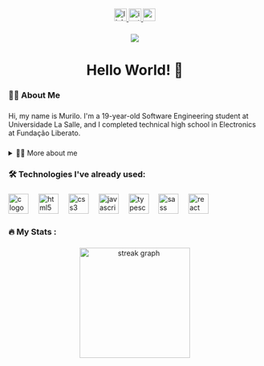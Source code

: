 ###

<div align="center">
  <a href="https://www.linkedin.com/in/murilomiorim" target="_blank">
    <img src="https://img.shields.io/static/v1?message=LinkedIn&logo=linkedin&label=&color=0077B5&logoColor=white&labelColor=&style=for-the-badge" height="25" alt="linkedin logo"  />
  </a>
  <a href="https://www.instagram.com/murilomiorim/" target="_blank">
    <img src="https://img.shields.io/static/v1?message=Instagram&logo=instagram&label=&color=E4405F&logoColor=white&labelColor=&style=for-the-badge" height="25" alt="instagram logo"  />
  </a>
  <a href="mailto:murilo.p.miorim@gmail.com" target="_blank">
    <img src="https://img.shields.io/static/v1?message=Gmail&logo=gmail&label=&color=D14836&logoColor=white&labelColor=&style=for-the-badge" height="25" alt="gmail logo"  />
  </a>
</div>

###

<div align="center">
  <img src="https://visitor-badge.laobi.icu/badge?page_id=murilopadilha.murilopadilha&"  />
</div>

###

<h1 align="center">Hello World! 👋</h1>

###

<h3 align="left">👩‍💻  About Me</h3>

###

<p align="left">Hi, my name is Murilo. I'm a 19-year-old Software Engineering student at Universidade La Salle, and I completed technical high school in Electronics at Fundação Liberato.<br></p>

###

<details>
  <summary>👨‍💻 More about me</summary>

  - 💬 My journey into programming started with the C language, which I learned during my time at Liberato. This sparked my curiosity and passion for programming. Over time, I became especially interested in Mobile Development and Front-End, driven by personal goals and the exciting projects I’ve been involved in. 

  - ⚡ Today, I’m working in the DevOps field, with a focus on monitoring and security. I work daily with tools like Docker, Prometheus, Grafana, and Kubernetes, contributing to the reliability and observability of systems and applications. \o/
Technologies I’ve worked with:

- Programming Languages: C, Python, Bash, JavaScript

- Frameworks: React, React Native

- Databases: PostgreSQL

- Infrastructure & Tools: Docker, Prometheus, Grafana, Linux

- Version Control: Git/GitHub
</details>

<h3 align="left">🛠 Technologies I've already used:</h3>

###

<div align="left">
  <img src="https://cdn.jsdelivr.net/gh/devicons/devicon/icons/c/c-original.svg" height="40" alt="c logo"  />
  <img width="12" />
  <img src="https://cdn.jsdelivr.net/gh/devicons/devicon/icons/html5/html5-original.svg" height="40" alt="html5 logo"  />
  <img width="12" />
  <img src="https://cdn.jsdelivr.net/gh/devicons/devicon/icons/css3/css3-original.svg" height="40" alt="css3 logo"  />
  <img width="12" />
  <img src="https://cdn.jsdelivr.net/gh/devicons/devicon/icons/javascript/javascript-original.svg" height="40" alt="javascript logo"  />
  <img width="12" />
  <img src="https://cdn.jsdelivr.net/gh/devicons/devicon/icons/typescript/typescript-original.svg" height="40" alt="typescript logo"  />
  <img width="12" />
  <img src="https://cdn.jsdelivr.net/gh/devicons/devicon/icons/sass/sass-original.svg" height="40" alt="sass logo"  />
  <img width="12" />
  <img src="https://cdn.jsdelivr.net/gh/devicons/devicon/icons/react/react-original.svg" height="40" alt="react logo"  />
</div>

###

<h3 align="left">🔥   My Stats :</h3>

###

<div align="center">
  <img src="https://streak-stats.demolab.com?user=murilopadilha&locale=en&mode=daily&theme=dark&hide_border=false&border_radius=5&order=3" height="220" alt="streak graph"  />
</div>

###

